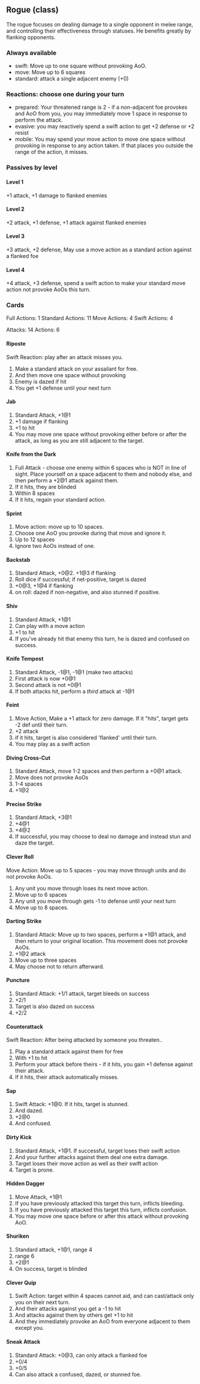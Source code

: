 ## Rogue (class)

The rogue focuses on dealing damage to a single opponent in melee range, and controlling
their effectiveness through statuses. He benefits greatly by flanking opponents.

### Always available

* swift: Move up to one square without provoking AoO.
* move: Move up to 6 squares
* standard: attack a single adjacent enemy (+0)

### Reactions: choose one during your turn

* prepared: Your threatened range is 2 - if a non-adjacent foe provokes and AoO from you,
  you may immediately move 1 space in response to perform the attack.
* evasive: you may reactively spend a swift action to get +2 defense or +2 resist
* mobile: You may spend your move action to move one space without provoking in response to
  any action taken. If that places you outside the range of the action, it misses.

### Passives by level

#### Level 1
+1 attack, +1 damage to flanked enemies

#### Level 2
+2 attack, +1 defense, +1 attack against flanked enemies

#### Level 3
+3 attack, +2 defense, May use a move action as a standard action against a flanked foe

#### Level 4
+4 attack, +3 defense, spend a swift action to make your standard move action not provoke
AoOs this turn.


### Cards

Full Actions: 1
Standard Actions: 11
Move Actions: 4
Swift Actions: 4

Attacks: 14
Actions: 6

#### Riposte
Swift Reaction: play after an attack misses you.
1. Make a standard attack on your assailant for free.
2. And then move one space without provoking
3. Enemy is dazed if hit
4. You get +1 defense until your next turn

#### Jab
1. Standard Attack, +1@1
2. +1 damage if flanking
3. +1 to hit
4. You may move one space without provoking either before or after the attack, as long as you
   are still adjacent to the target.

#### Knife from the Dark
1. Full Attack - choose one enemy within 6 spaces who is NOT in line of sight. Place yourself on
   a space adjacent to them and nobody else, and then perform a +2@1 attack against them.
2. If it hits, they are blinded
3. Within 8 spaces
4. If it hits, regain your standard action.

#### Sprint
1. Move action: move up to 10 spaces.
2. Choose one AoO you provoke during that move and ignore it.
3. Up to 12 spaces
4. Ignore two AoOs instead of one.

#### Backstab
1. Standard Attack, +0@2. +1@3 if flanking
2. Roll dice if successful; if net-positive, target is dazed
3. +0@3, +1@4 if flanking
4. on roll: dazed if non-negative, and also stunned if positive.

#### Shiv
1. Standard Attack, +1@1
2. Can play with a move action
3. +1 to hit
4. If you've already hit that enemy this turn, he is dazed and confused on success.

#### Knife Tempest
1. Standard Attack, -1@1, -1@1 (make two attacks)
2. First attack is now +0@1
3. Second attack is not +0@1
4. If both attacks hit, perform a *third* attack at -1@1

#### Feint
1. Move Action, Make a +1 attack for zero damage. If it "hits", target gets -2 def until their turn.
2. +2 attack
3. if it hits, target is also considered 'flanked' until their turn.
4. You may play as a swift action

#### Diving Cross-Cut
1. Standard Attack, move 1-2 spaces and then perform a +0@1 attack.
2. Move does not provoke AoOs
3. 1-4 spaces
4. +1@2

#### Precise Strike
1. Standard Attack, +3@1
2. +4@1
3. +4@2
4. If successful, you may choose to deal no damage and instead stun and daze the target.

#### Clever Roll
Move Action: Move up to 5 spaces - you may move through units and do not provoke AoOs.
1. Any unit you move through loses its next move action.
2. Move up to 6 spaces
3. Any unit you move through gets -1 to defense until your next turn
4. Move up to 8 spaces.

#### Darting Strike
1. Standard Attack: Move up to two spaces, perform a +1@1 attack, and then return
   to your original location. This movement does not provoke AoOs.
2. +1@2 attack
3. Move up to three spaces
4. May choose not to return afterward.

#### Puncture
1. Standard Attack: +1/1 attack, target bleeds on success
2. +2/1
3. Target is also dazed on success
4. +2/2

#### Counterattack
Swift Reaction: After being attacked by someone you threaten..
1. Play a standard attack against them for free
2. With +1 to hit
3. Perform your attack before theirs - if it hits, you gain +1 defense against their attack.
4. If it hits, their attack automatically misses.

#### Sap
1. Swift Attack: +1@0. If it hits, target is stunned.
2. And dazed.
3. +2@0
4. And confused.

#### Dirty Kick
1. Standard Attack, +1@1. If successful, target loses their swift action
2. And your further attacks against them deal one extra damage.
3. Target loses their move action as well as their swift action
4. Target is prone.

#### Hidden Dagger
1. Move Attack, +1@1
2. If you have previously attacked this target this turn, inflicts bleeding.
3. If you have previously attacked this target this turn, inflicts confusion.
4. You may move one space before or after this attack without provoking AoO.

#### Shuriken
1. Standard attack, +1@1, range 4
2. range 6
3. +2@1
4. On success, target is blinded

#### Clever Quip
1. Swift Action: target within 4 spaces cannot aid, and can cast/attack only you on their next turn.
2. And their attacks against you get a -1 to hit
3. And attacks against them by others get +1 to hit
4. And they immediately provoke an AoO from everyone adjacent to them except you.

#### Sneak Attack
1. Standard Attack: +0@3, can only attack a flanked foe
2. +0/4
3. +0/5
4. Can also attack a confused, dazed, or stunned foe.
